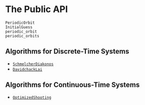 # The Public API


```@docs
PeriodicOrbit
InitialGuess
periodic_orbit
periodic_orbits
```
## Algorithms for Discrete-Time Systems

- [`SchmelcherDiakonos`](@ref)
- [`DavidchackLai`](@ref)

## Algorithms for Continuous-Time Systems

- [`OptimizedShooting`](@ref)
